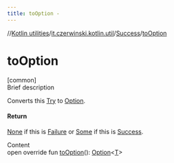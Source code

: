 ```yaml
---
title: toOption -
---
```

//[Kotlin utilities](../../index.html)/[it.czerwinski.kotlin.util](../index.html)/[Success](index.html)/[toOption](to-option.html)



# toOption  
[common]  
Brief description  


Converts this [Try](../-try/index.html) to [Option](../-option/index.html).



#### Return  


[None](../-none/index.html) if this is [Failure](../-failure/index.html) or [Some](../-some/index.html) if this is [Success](index.html).

  
Content  
open override fun [toOption](to-option.html)(): [Option](../-option/index.html)<[T](index.html)>  



